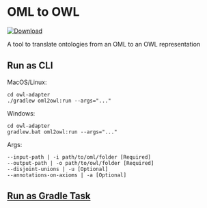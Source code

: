 # OML to OWL

[ ![Download](https://api.bintray.com/packages/opencaesar/owl-adapter/oml2owl/images/download.svg) ](https://bintray.com/opencaesar/owl-adapter/oml2owl/_latestVersion)

A tool to translate ontologies from an OML to an OWL representation

## Run as CLI

MacOS/Linux:
```
cd owl-adapter
./gradlew oml2owl:run --args="..."
```
Windows:
```
cd owl-adapter
gradlew.bat oml2owl:run --args="..."
```
Args:
```
--input-path | -i path/to/oml/folder [Required]
--output-path | -o path/to/owl/folder [Required]
--disjoint-unions | -u [Optional]
--annotations-on-axioms | -a [Optional]
```

## [Run as Gradle Task](../oml2owl-gradle/README.md)